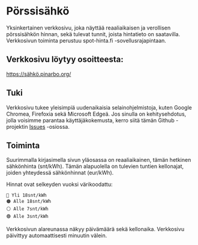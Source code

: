 
# Pörssisähkö

Yksinkertainen verkkosivu, joka näyttää reaaliaikaisen ja verollisen pörssisähkön hinnan, sekä tulevat tunnit, joista hintatieto on saatavilla. Verkkosivun toiminta perustuu spot-hinta.fi -sovellusrajapintaan.



## Verkkosivu löytyy osoitteesta:

https://sähkö.pinarbo.org/

## Tuki

Verkkosivu tukee yleisimpiä uudenaikaisia selainohjelmistoja, kuten Google Chromea, Firefoxia sekä Microsoft Edgeä. Jos sinulla on kehitysehdotus, jolla voisimme parantaa käyttäjäkokemusta, kerro siitä tämän Github -projektin [Issues](https://github.com/0skari/Porssisahko/issues) -osiossa.

## Toiminta
Suurimmalla kirjasimella sivun yläosassa on reaaliaikainen, tämän hetkinen sähkönhinta (snt/kWh). Tämän alapuolella on tulevien tuntien kellonajat, joiden yhteydessä sähkönhinnat (eur/kWh).

Hinnat ovat selkeyden vuoksi värikoodattu:

```
🔴 Yli 18snt/kWh
🟠 Alle 18snt/kWh
⚪ Alle 7snt/kWh
🟢 Alle 3snt/kWh
```
Verkkosivun alareunassa näkyy päivämäärä sekä kellonaika. Verkkosivu päivittyy automaattisesti minuutin välein.
